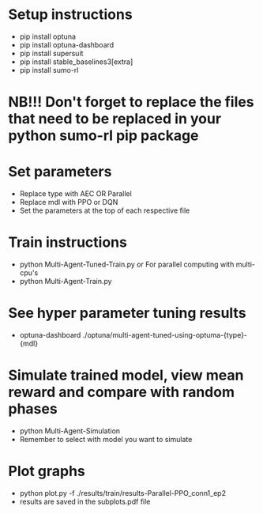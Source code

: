 # Setup instructions
- pip install optuna
- pip install optuna-dashboard
- pip install supersuit
- pip install stable_baselines3[extra]
- pip install sumo-rl

# NB!!! Don't forget to replace the files that need to be replaced in your python sumo-rl pip package

# Set parameters
- Replace type with AEC OR Parallel
- Replace mdl with PPO or DQN
- Set the parameters at the top of each respective file
# Train instructions
- python Multi-Agent-Tuned-Train.py
 or For parallel computing with multi-cpu's
- python Multi-Agent-Train.py

# See hyper parameter tuning results
- optuna-dashboard ./optuna/multi-agent-tuned-using-optuma-{type}-{mdl}

# Simulate trained model, view mean reward and compare with random phases
- python Multi-Agent-Simulation
- Remember to select with model you want to simulate

# Plot graphs
- python plot.py -f ./results/train/results-Parallel-PPO_conn1_ep2
- results are saved in the subplots.pdf file